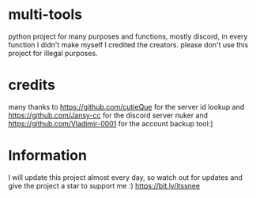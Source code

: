 # multi-tools
python project for many purposes and functions, mostly discord, in every function I didn't make myself I credited the creators.
please don't use this project for illegal purposes.

# credits
many thanks to https://github.com/cutieQue for the server id lookup and https://github.com/Jansy-cc for the discord server nuker and https://github.com/Vladimir-0001 for the account backup tool:]

# Information
I will update this project almost every day, so watch out for updates and give the project a star to support me :)
https://bit.ly/itssnee
